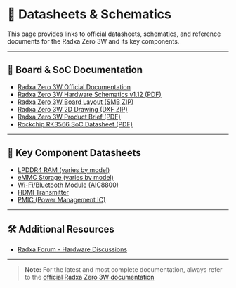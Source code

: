 # 📑 Datasheets & Schematics

This page provides links to official datasheets, schematics, and reference documents for the Radxa Zero 3W and its key components.

---

## 📄 Board & SoC Documentation

- [Radxa Zero 3W Official Documentation](https://docs.radxa.com/en/zero/zero3)
- [Radxa Zero 3W Hardware Schematics v1.12 (PDF)](https://dl.radxa.com/zero3/docs/hw/3w/radxa_zero_3w_v1.12_schematic.pdf)
- [Radxa Zero 3W Board Layout (SMB ZIP)](https://dl.radxa.com/zero3/docs/hw/3w/radxa_zero_3w_v1110_smb.zip)
- [Radxa Zero 3W 2D Drawing (DXF ZIP)](https://dl.radxa.com/zero3/docs/hw/3w/radxa_zero_3w_2d_dxf.zip)
- [Radxa Zero 3W Product Brief (PDF)](https://dl.radxa.com/zero3/docs/hw/3w/radxa_zero_3w_product_brief_Revision_1.8.pdf)
- [Rockchip RK3566 SoC Datasheet (PDF)](https://dl.radxa.com/rock3/docs/hw/datasheet/rk3566_datasheet_v1.3-20201225.pdf)

---

## 🧩 Key Component Datasheets

- [LPDDR4 RAM (varies by model)](https://www.micron.com/products/dram/lpdram/lpddr4)
- [eMMC Storage (varies by model)](https://www.micron.com/products/nand-flash/emmc)
- [Wi-Fi/Bluetooth Module (AIC8800)](https://www.amilogic.com/en/products/wifi-bluetooth/aic8800/)
- [HDMI Transmitter](https://www.hdmi.org/spec/hdmi2_0)
- [PMIC (Power Management IC)](https://www.ti.com/power-management/pmics/overview.html)

---

## 🛠️ Additional Resources

- [Radxa Forum - Hardware Discussions](https://forum.radxa.com/c/zero)

---

> **Note:** For the latest and most complete documentation, always refer to the [official Radxa Zero 3W documentation](https://docs.radxa.com/en/zero/zero3)